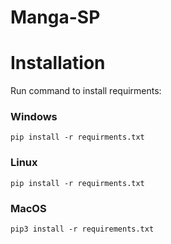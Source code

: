 # Manga-SP


# Installation

Run command to install requirments:


### Windows
```
pip install -r requirments.txt
```
### Linux
```
pip install -r requirments.txt
```
### MacOS
```
pip3 install -r requirements.txt
```
